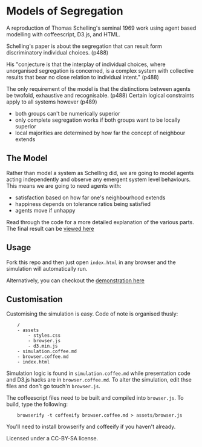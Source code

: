 # Models of Segregation

A reproduction of Thomas Schelling's seminal 1969 work using agent based modelling with coffeescript, D3.js, and HTML. 

Schelling's paper is about the segregation that can result form discriminatory individual choices. (p488)

His "conjecture is that the interplay of individual choices, where unorganised segregation is concerned, is a complex system with collective results that bear no close relation to individual intent." (p488)

The only requirement of the model is that the distinctions between agents be twofold, exhaustive and recognisable. (p488)  Certain logical constraints apply to all systems however (p489)

- both groups can't be numerically superior
- only complete segregation works if both groups want to be locally superior
- local majorities are determined by how far the concept of neighbour extends

## The Model

Rather than model a system as Schelling did, we are going to model agents acting independently and observe any emergent system level behaviours.  This means we are going to need agents with:

- satisfaction based on how far one's neighbourhood extends
- happiness depends on tolerance ratios being satisfied
- agents move if unhappy

Read through the code for a more detailed explanation of the various parts. The final result can be [viewed here](http://dave.kinkead.com.au/models-of-segregation)

## Usage

Fork this repo and then just open `index.html` in any browser and the simulation will automatically run.

Alternatively, you can checkout the [demonstration here](http://dave.kinkead.com.au/models-of-segregation)


## Customisation

Customising the simulation is easy.  Code of note is organised thusly:

		/
		- assets
			- styles.css
			- browser.js
			- d3.min.js
		- simulation.coffee.md
		- browser.coffee.md
		- index.html

Simulation logic is found in `simulation.coffee.md` while presentation code and D3.js hacks are in `browser.coffee.md`.  To alter the simulation, edit thse files and don't go touch'n `browser.js`.

The coffeescript files need to be built and compiled into `browser.js`.  To build, type the following:

		browserify -t coffeeify browser.coffee.md > assets/browser.js

You'll need to install browserify and coffeeify if you haven't already.

Licensed under a CC-BY-SA license.